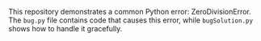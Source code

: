 This repository demonstrates a common Python error: ZeroDivisionError. The `bug.py` file contains code that causes this error, while `bugSolution.py` shows how to handle it gracefully.